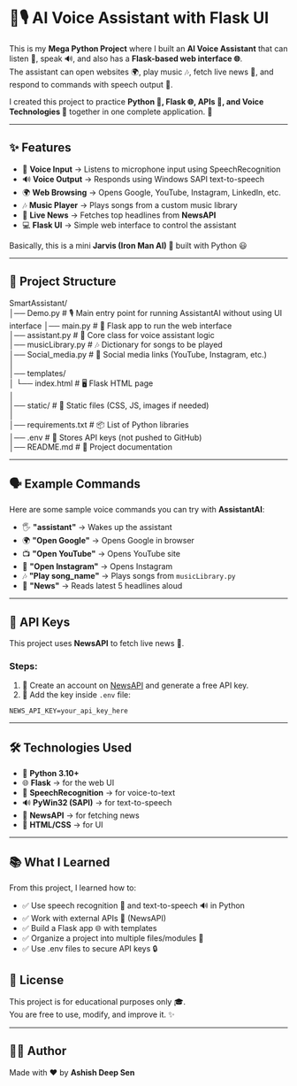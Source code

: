 # 🤖🎙️ AI Voice Assistant with Flask UI

This is my **Mega Python Project** where I built an **AI Voice Assistant** that can listen 🎤, speak 🔊, and also has a **Flask-based web interface 🌐**.  
The assistant can open websites 🌍, play music 🎶, fetch live news 📰, and respond to commands with speech output 💬.  

I created this project to practice **Python 🐍, Flask 🌐, APIs 🔑, and Voice Technologies 🎤** together in one complete application. 🚀

---

## ✨ Features

- 🎤 **Voice Input** → Listens to microphone input using SpeechRecognition  
- 🔊 **Voice Output** → Responds using Windows SAPI text-to-speech  
- 🌍 **Web Browsing** → Opens Google, YouTube, Instagram, LinkedIn, etc.  
- 🎶 **Music Player** → Plays songs from a custom music library  
- 📰 **Live News** → Fetches top headlines from **NewsAPI**  
- 💻 **Flask UI** → Simple web interface to control the assistant  

Basically, this is a mini **Jarvis (Iron Man AI) 🦾** built with Python 😃  

---

## 📂 Project Structure

SmartAssistant/  
│── Demo.py             # 🎙️ Main entry point for running AssistantAI without using UI interface
│── main.py             # 🚀 Flask app to run the web interface  
│── assistant.py        # 🧠 Core class for voice assistant logic  
│── musicLibrary.py     # 🎶 Dictionary for songs to be played  
│── Social_media.py     # 📱 Social media links (YouTube, Instagram, etc.)  
│  
│── templates/  
│   └── index.html      # 🖥️ Flask HTML page  
│  
│── static/             # 🎨 Static files (CSS, JS, images if needed)  
│  
│── requirements.txt    # 📦 List of Python libraries  
│── .env                # 🔑 Stores API keys (not pushed to GitHub)  
│── README.md           # 📝 Project documentation  

---

## 🗣️ Example Commands

Here are some sample voice commands you can try with **AssistantAI**:

- 🖐️ **"assistant"** → Wakes up the assistant  
- 🌍 **"Open Google"** → Opens Google in browser  
- 📺 **"Open YouTube"** → Opens YouTube site  
- 📸 **"Open Instagram"** → Opens Instagram  
- 🎶 **"Play song_name"** → Plays songs from `musicLibrary.py`  
- 📰 **"News"** → Reads latest 5 headlines aloud  

---

## 🔑 API Keys

This project uses **NewsAPI** to fetch live news 📰.  

### Steps:
1. 📝 Create an account on [NewsAPI](https://newsapi.org/) and generate a free API key.  
2. 🔐 Add the key inside `.env` file:  

``` env
NEWS_API_KEY=your_api_key_here
```

---

## 🛠️ Technologies Used

- 🐍 **Python 3.10+**  
- 🌐 **Flask** → for the web UI  
- 🎤 **SpeechRecognition** → for voice-to-text  
- 🔊 **PyWin32 (SAPI)** → for text-to-speech  
- 📰 **NewsAPI** → for fetching news  
- 🎨 **HTML/CSS** → for UI  

---
## 📚 What I Learned  

From this project, I learned how to:  

- ✅ Use speech recognition 🎤 and text-to-speech 🔊 in Python  
- ✅ Work with external APIs 🔑 (NewsAPI)  
- ✅ Build a Flask app 🌐 with templates  
- ✅ Organize a project into multiple files/modules 📂  
- ✅ Use .env files to secure API keys 🔒  

## 📜 License  

This project is for educational purposes only 🎓.  
You are free to use, modify, and improve it. ✨  

---

## 👨‍💻 Author  

Made with ❤️ by **Ashish Deep Sen**  




